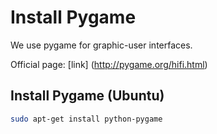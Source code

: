 # Install Pygame

We use pygame for graphic-user interfaces.

Official page: [link] (http://pygame.org/hifi.html)

## Install Pygame (Ubuntu)

```bash
sudo apt-get install python-pygame
```
